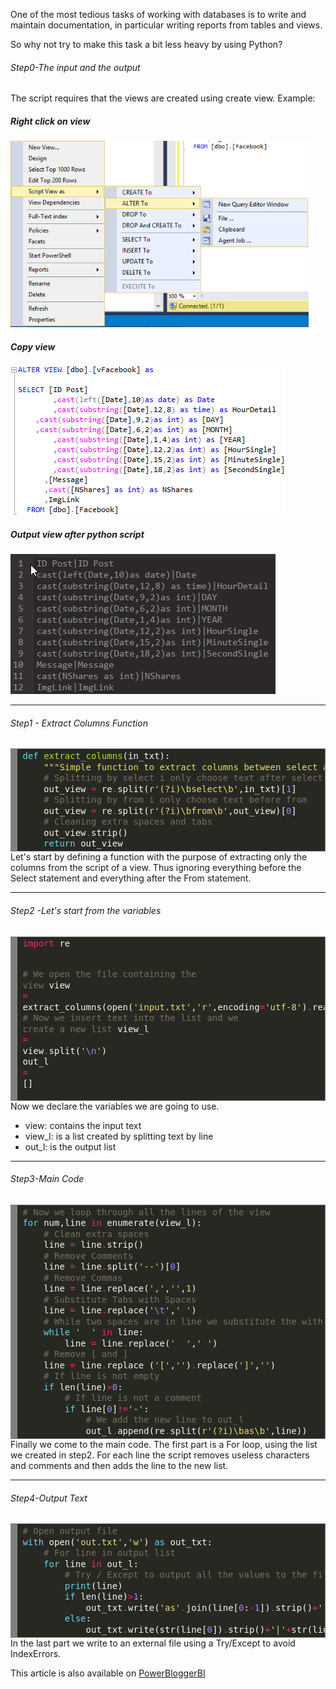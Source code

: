 <html><body><p>One of the most tedious tasks of working with databases is to write and maintain documentation, in particular writing reports from tables and views.

So why not try to make this task a bit less heavy by using Python?
</p><h6>Step0-The input and the output</h6>
The script requires that the views are created using create view.
Example:
<h5>Right click on view</h5>
<img class="alignnone  wp-image-107" src="/2017/02/img1.png" alt="img1" width="477" height="298">
<h5>Copy view</h5>
<img class="alignnone size-full wp-image-110" src="/2017/02/img2.png" alt="img2" width="440" height="237">
<h5>Output view after python script</h5>
<img class="alignnone size-full wp-image-121" src="/2017/02/img3.png" alt="img3" width="424" height="224">

<hr>

<h6>Step1 - Extract Columns Function</h6>
<pre style="background:#272822;overflow:auto;width:auto;border:solid gray;border-width:.1em .1em .1em .8em;padding:.2em .6em;margin:0;line-height:125%;"><span style="color:#66d9ef;">def</span> <span style="color:#a6e22e;">extract_columns</span><span style="color:#f8f8f2;">(in_txt):</span>
    <span style="color:#e6db74;">"""Simple function to extract columns between select and from"""</span>
    <span style="color:#75715e;"># Splitting by select i only choose text after select</span>
    <span style="color:#f8f8f2;">out_view</span> <span style="color:#f92672;">=</span> <span style="color:#f8f8f2;">re</span><span style="color:#f92672;">.</span><span style="color:#f8f8f2;">split(</span><span style="color:#e6db74;">r'(?i)\bselect\b'</span><span style="color:#f8f8f2;">,in_txt)[</span><span style="color:#ae81ff;">1</span><span style="color:#f8f8f2;">]</span>
    <span style="color:#75715e;"># Splitting by from i only choose text before from</span>
    <span style="color:#f8f8f2;">out_view</span> <span style="color:#f92672;">=</span> <span style="color:#f8f8f2;">re</span><span style="color:#f92672;">.</span><span style="color:#f8f8f2;">split(</span><span style="color:#e6db74;">r'(?i)\bfrom\b'</span><span style="color:#f8f8f2;">,out_view)[</span><span style="color:#ae81ff;">0</span><span style="color:#f8f8f2;">]</span>
    <span style="color:#75715e;"># Cleaning extra spaces and tabs</span>
    <span style="color:#f8f8f2;">out_view</span><span style="color:#f92672;">.</span><span style="color:#f8f8f2;">strip()</span>
    <span style="color:#66d9ef;">return</span> <span style="color:#f8f8f2;">out_view</span>
</pre>
Let's start by defining a function with the purpose of extracting only the columns from the script of a view. Thus ignoring everything before the Select statement and everything after the From statement.

<hr>

<h6>Step2 -Let's start from the variables</h6>
<pre style="background:#272822;overflow:auto;width:auto;border:solid gray;border-width:.1em .1em .1em .8em;padding:.2em .6em;margin:0;line-height:125%;"><span style="color:#f92672;">import</span> <span style="color:#f8f8f2;">re</span>

<span style="color:#75715e;"># We open the file containing the view</span>
<span style="color:#f8f8f2;">view</span> <span style="color:#f92672;">=</span> <span style="color:#f8f8f2;">extract_columns(open(</span><span style="color:#e6db74;">'input.txt'</span><span style="color:#f8f8f2;">,</span><span style="color:#e6db74;">'r'</span><span style="color:#f8f8f2;">,encoding</span><span style="color:#f92672;">=</span><span style="color:#e6db74;">'utf-8'</span><span style="color:#f8f8f2;">)</span><span style="color:#f92672;">.</span><span style="color:#f8f8f2;">read())</span>
<span style="color:#75715e;"># Now we insert text into the list and we create a new list</span>
<span style="color:#f8f8f2;">view_l</span> <span style="color:#f92672;">=</span> <span style="color:#f8f8f2;">view</span><span style="color:#f92672;">.</span><span style="color:#f8f8f2;">split(</span><span style="color:#e6db74;">'</span><span style="color:#ae81ff;">\n</span><span style="color:#e6db74;">'</span><span style="color:#f8f8f2;">)</span>
<span style="color:#f8f8f2;">out_l</span> <span style="color:#f92672;">=</span> <span style="color:#f8f8f2;">[]</span>
</pre>
Now we declare the variables we are going to use.
<ul>
	<li>view: contains the input text</li>
	<li>view_l: is a list created by splitting text by line</li>
	<li>out_l: is the output list</li>
</ul>

<hr>

<h6>Step3-Main Code</h6>
<pre style="background:#272822;overflow:auto;width:auto;border:solid gray;border-width:.1em .1em .1em .8em;padding:.2em .6em;margin:0;line-height:125%;"><span style="color:#75715e;"># Now we loop through all the lines of the view</span>
<span style="color:#66d9ef;">for</span> <span style="color:#f8f8f2;">num,line</span> <span style="color:#f92672;">in</span> <span style="color:#f8f8f2;">enumerate(view_l):</span>
    <span style="color:#75715e;"># Clean extra spaces</span>
    <span style="color:#f8f8f2;">line</span> <span style="color:#f92672;">=</span> <span style="color:#f8f8f2;">line</span><span style="color:#f92672;">.</span><span style="color:#f8f8f2;">strip()</span>
    <span style="color:#75715e;"># Remove Comments</span>
    <span style="color:#f8f8f2;">line</span> <span style="color:#f92672;">=</span> <span style="color:#f8f8f2;">line</span><span style="color:#f92672;">.</span><span style="color:#f8f8f2;">split(</span><span style="color:#e6db74;">'--'</span><span style="color:#f8f8f2;">)[</span><span style="color:#ae81ff;">0</span><span style="color:#f8f8f2;">]</span>
    <span style="color:#75715e;"># Remove Commas</span>
    <span style="color:#f8f8f2;">line</span> <span style="color:#f92672;">=</span> <span style="color:#f8f8f2;">line</span><span style="color:#f92672;">.</span><span style="color:#f8f8f2;">replace(</span><span style="color:#e6db74;">','</span><span style="color:#f8f8f2;">,</span><span style="color:#e6db74;">''<span style="color:#ffffff;">,</span>1</span><span style="color:#f8f8f2;">)</span>
    <span style="color:#75715e;"># Substitute Tabs with Spaces</span>
    <span style="color:#f8f8f2;">line</span> <span style="color:#f92672;">=</span> <span style="color:#f8f8f2;">line</span><span style="color:#f92672;">.</span><span style="color:#f8f8f2;">replace(</span><span style="color:#e6db74;">'</span><span style="color:#ae81ff;">\t</span><span style="color:#e6db74;">'</span><span style="color:#f8f8f2;">,</span><span style="color:#e6db74;">' '</span><span style="color:#f8f8f2;">)</span>
    <span style="color:#75715e;"># While two spaces are in line we substitute the with one space</span>
    <span style="color:#66d9ef;">while</span> <span style="color:#e6db74;">'  '</span> <span style="color:#f92672;">in</span> <span style="color:#f8f8f2;">line:</span>
        <span style="color:#f8f8f2;">line</span> <span style="color:#f92672;">=</span> <span style="color:#f8f8f2;">line</span><span style="color:#f92672;">.</span><span style="color:#f8f8f2;">replace(</span><span style="color:#e6db74;">'  '</span><span style="color:#f8f8f2;">,</span><span style="color:#e6db74;">' '</span><span style="color:#f8f8f2;">)</span>
    <span style="color:#75715e;"># Remove [ and ]</span>
    <span style="color:#f8f8f2;">line</span> <span style="color:#f92672;">=</span> <span style="color:#f8f8f2;">line</span><span style="color:#f92672;">.</span><span style="color:#f8f8f2;">replace</span> <span style="color:#f8f8f2;">(</span><span style="color:#e6db74;">'['</span><span style="color:#f8f8f2;">,</span><span style="color:#e6db74;">''</span><span style="color:#f8f8f2;">)</span><span style="color:#f92672;">.</span><span style="color:#f8f8f2;">replace(</span><span style="color:#e6db74;">']'</span><span style="color:#f8f8f2;">,</span><span style="color:#e6db74;">''</span><span style="color:#f8f8f2;">)</span>
    <span style="color:#75715e;"># If line is not empty</span>
    <span style="color:#66d9ef;">if</span> <span style="color:#f8f8f2;">len(line)</span><span style="color:#f92672;">&gt;</span><span style="color:#ae81ff;">0</span><span style="color:#f8f8f2;">:</span>
        <span style="color:#75715e;"># If line is not a comment</span>
        <span style="color:#66d9ef;">if</span> <span style="color:#f8f8f2;">line[</span><span style="color:#ae81ff;">0</span><span style="color:#f8f8f2;">]</span><span style="color:#f92672;">!=</span><span style="color:#e6db74;">'-'</span><span style="color:#f8f8f2;">:</span>
            <span style="color:#75715e;"># We add the new line to out_l</span>
            <span style="color:#f8f8f2;">out_l</span><span style="color:#f92672;">.</span><span style="color:#f8f8f2;">append(re</span><span style="color:#f92672;">.</span><span style="color:#f8f8f2;">split(</span><span style="color:#e6db74;">r'(?i)\bas\b'</span><span style="color:#f8f8f2;">,line))</span>
</pre>
Finally we come to the main code.
The first part is a For loop, using the list we created in step2.
For each line the script removes useless characters and comments and then adds the line to the new list.

<hr>

<h6>Step4-Output Text</h6>
<pre style="background:#272822;overflow:auto;width:auto;border:solid gray;border-width:.1em .1em .1em .8em;padding:.2em .6em;margin:0;line-height:125%;"><span style="color:#75715e;"># Open output file</span>
<span style="color:#66d9ef;">with</span> <span style="color:#f8f8f2;">open(</span><span style="color:#e6db74;">'out.txt'</span><span style="color:#f8f8f2;">,</span><span style="color:#e6db74;">'w'</span><span style="color:#f8f8f2;">)</span> <span style="color:#66d9ef;">as</span> <span style="color:#f8f8f2;">out_txt:</span>
    <span style="color:#75715e;"># For line in output list</span>
    <span style="color:#66d9ef;">for</span> <span style="color:#f8f8f2;">line</span> <span style="color:#f92672;">in</span> <span style="color:#f8f8f2;">out_l:</span>
        <span style="color:#75715e;"># Try / Except to output all the values to the file separated by ','</span>
        <span style="color:#66d9ef;">print</span><span style="color:#f8f8f2;">(line)</span>
        <span style="color:#66d9ef;">if</span> <span style="color:#f8f8f2;">len(line)</span><span style="color:#f92672;">&gt;</span><span style="color:#ae81ff;">1</span><span style="color:#f8f8f2;">:</span>
            <span style="color:#f8f8f2;">out_txt</span><span style="color:#f92672;">.</span><span style="color:#f8f8f2;">write(</span><span style="color:#e6db74;">'as'</span><span style="color:#f92672;">.</span><span style="color:#f8f8f2;">join(line[</span><span style="color:#ae81ff;">0</span><span style="color:#f8f8f2;">:</span><span style="color:#f92672;">-</span><span style="color:#ae81ff;">1</span><span style="color:#f8f8f2;">])</span><span style="color:#f92672;">.</span><span style="color:#f8f8f2;">strip()</span><span style="color:#f92672;">+</span><span style="color:#e6db74;">'|'</span><span style="color:#f92672;">+</span><span style="color:#f8f8f2;">str(line[</span><span style="color:#f92672;">-</span><span style="color:#ae81ff;">1</span><span style="color:#f8f8f2;">])</span><span style="color:#f92672;">.</span><span style="color:#f8f8f2;">strip()</span><span style="color:#f92672;">+</span><span style="color:#e6db74;">'</span><span style="color:#ae81ff;">\n</span><span style="color:#e6db74;">'</span><span style="color:#f8f8f2;">)</span>
        <span style="color:#66d9ef;">else</span><span style="color:#f8f8f2;">:</span>
            <span style="color:#f8f8f2;">out_txt</span><span style="color:#f92672;">.</span><span style="color:#f8f8f2;">write(str(line[</span><span style="color:#ae81ff;">0</span><span style="color:#f8f8f2;">])</span><span style="color:#f92672;">.</span><span style="color:#f8f8f2;">strip()</span><span style="color:#f92672;">+</span><span style="color:#e6db74;">'|'</span><span style="color:#f92672;">+</span><span style="color:#f8f8f2;">str(line[</span><span style="color:#ae81ff;">0</span><span style="color:#f8f8f2;">])</span><span style="color:#f92672;">.</span><span style="color:#f8f8f2;">strip()</span><span style="color:#f92672;">+</span><span style="color:#e6db74;">'</span><span style="color:#ae81ff;">\n</span><span style="color:#e6db74;">'</span><span style="color:#f8f8f2;">)</span>
</pre>
In the last part we write to an external file using a Try/Except to avoid IndexErrors.

This article is also available on <a href="https://powerbloggerbi.com">PowerBloggerBI</a></body></html>
